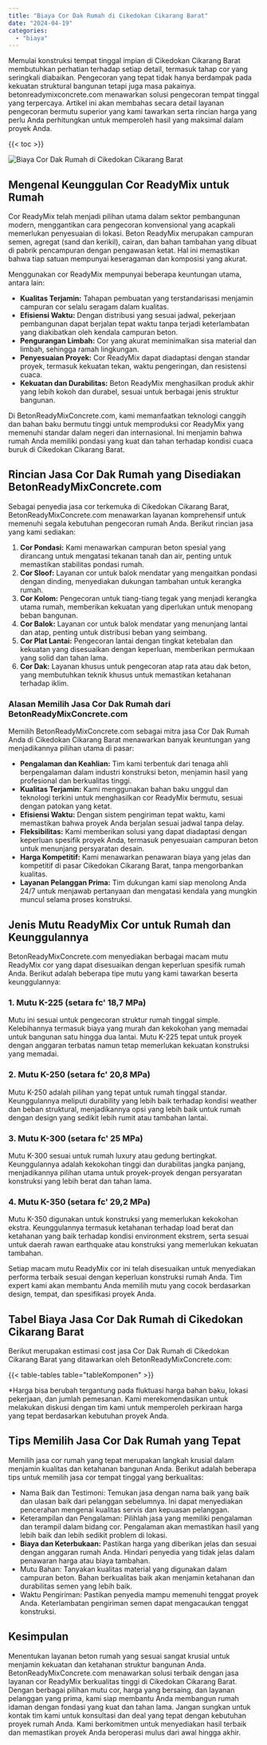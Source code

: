 ```yaml
---
title: "Biaya Cor Dak Rumah di Cikedokan Cikarang Barat"
date: "2024-04-19"
categories: 
  - "biaya"
---
```


Memulai konstruksi tempat tinggal impian di Cikedokan Cikarang Barat membutuhkan perhatian terhadap setiap detail, termasuk tahap cor yang seringkali diabaikan. Pengecoran yang tepat tidak hanya berdampak pada kekuatan struktural bangunan tetapi juga masa pakainya. betonreadymixconcrete.com menawarkan solusi pengecoran tempat tinggal yang terpercaya. Artikel ini akan membahas secara detail layanan pengecoran bermutu superior yang kami tawarkan serta rincian harga yang perlu Anda perhitungkan untuk memperoleh hasil yang maksimal dalam proyek Anda.

{{< toc >}}

![Biaya Cor Dak Rumah di Cikedokan Cikarang Barat](https://betoncor8.github.io/cor/harga-beton-readymix-concrete%20(11).png)

## Mengenal Keunggulan Cor ReadyMix untuk Rumah

Cor ReadyMix telah menjadi pilihan utama dalam sektor pembangunan modern, menggantikan cara pengecoran konvensional yang acapkali memerlukan penyesuaian di lokasi. Beton ReadyMix merupakan campuran semen, agregat (sand dan kerikil), cairan, dan bahan tambahan yang dibuat di pabrik pencampuran dengan pengawasan ketat. Hal ini memastikan bahwa tiap satuan mempunyai keseragaman dan komposisi yang akurat.

Menggunakan cor ReadyMix mempunyai beberapa keuntungan utama, antara lain:

- **Kualitas Terjamin:** Tahapan pembuatan yang terstandarisasi menjamin campuran cor selalu seragam dalam kualitas.
- **Efisiensi Waktu:** Dengan distribusi yang sesuai jadwal, pekerjaan pembangunan dapat berjalan tepat waktu tanpa terjadi keterlambatan yang diakibatkan oleh kendala campuran beton.
- **Pengurangan Limbah:** Cor yang akurat meminimalkan sisa material dan limbah, sehingga ramah lingkungan.
- **Penyesuaian Proyek:** Cor ReadyMix dapat diadaptasi dengan standar proyek, termasuk kekuatan tekan, waktu pengeringan, dan resistensi cuaca.
- **Kekuatan dan Durabilitas:** Beton ReadyMix menghasilkan produk akhir yang lebih kokoh dan durabel, sesuai untuk berbagai jenis struktur bangunan.

Di BetonReadyMixConcrete.com, kami memanfaatkan teknologi canggih dan bahan baku bermutu tinggi untuk memproduksi cor ReadyMix yang memenuhi standar dalam negeri dan internasional. Ini menjamin bahwa rumah Anda memiliki pondasi yang kuat dan tahan terhadap kondisi cuaca buruk di Cikedokan Cikarang Barat.

## Rincian Jasa Cor Dak Rumah yang Disediakan BetonReadyMixConcrete.com

Sebagai penyedia jasa cor terkemuka di Cikedokan Cikarang Barat, BetonReadyMixConcrete.com menawarkan layanan komprehensif untuk memenuhi segala kebutuhan pengecoran rumah Anda. Berikut rincian jasa yang kami sediakan:

1. **Cor Pondasi:** Kami menawarkan campuran beton spesial yang dirancang untuk mengatasi tekanan tanah dan air, penting untuk memastikan stabilitas pondasi rumah.
2. **Cor Sloof:** Layanan cor untuk balok mendatar yang mengaitkan pondasi dengan dinding, menyediakan dukungan tambahan untuk kerangka rumah.
3. **Cor Kolom:** Pengecoran untuk tiang-tiang tegak yang menjadi kerangka utama rumah, memberikan kekuatan yang diperlukan untuk menopang beban bangunan.
4. **Cor Balok:** Layanan cor untuk balok mendatar yang menunjang lantai dan atap, penting untuk distribusi beban yang seimbang.
5. **Cor Plat Lantai:** Pengecoran lantai dengan tingkat ketebalan dan kekuatan yang disesuaikan dengan keperluan, memberikan permukaan yang solid dan tahan lama.
6. **Cor Dak:** Layanan khusus untuk pengecoran atap rata atau dak beton, yang membutuhkan teknik khusus untuk memastikan ketahanan terhadap iklim.

### Alasan Memilih Jasa Cor Dak Rumah dari BetonReadyMixConcrete.com

Memilih BetonReadyMixConcrete.com sebagai mitra jasa Cor Dak Rumah Anda di Cikedokan Cikarang Barat menawarkan banyak keuntungan yang menjadikannya pilihan utama di pasar:

- **Pengalaman dan Keahlian:** Tim kami terbentuk dari tenaga ahli berpengalaman dalam industri konstruksi beton, menjamin hasil yang profesional dan berkualitas tinggi.
- **Kualitas Terjamin:** Kami menggunakan bahan baku unggul dan teknologi terkini untuk menghasilkan cor ReadyMix bermutu, sesuai dengan patokan yang ketat.
- **Efisiensi Waktu:** Dengan sistem pengiriman tepat waktu, kami memastikan bahwa proyek Anda berjalan sesuai jadwal tanpa delay.
- **Fleksibilitas:** Kami memberikan solusi yang dapat diadaptasi dengan keperluan spesifik proyek Anda, termasuk penyesuaian campuran beton untuk menunjang persyaratan desain.
- **Harga Kompetitif:** Kami menawarkan penawaran biaya yang jelas dan kompetitif di pasar Cikedokan Cikarang Barat, tanpa mengorbankan kualitas.
- **Layanan Pelanggan Prima:** Tim dukungan kami siap menolong Anda 24/7 untuk menjawab pertanyaan dan mengatasi kendala yang mungkin muncul selama proses konstruksi.

## Jenis Mutu ReadyMix Cor untuk Rumah dan Keunggulannya

BetonReadyMixConcrete.com menyediakan berbagai macam mutu ReadyMix cor yang dapat disesuaikan dengan keperluan spesifik rumah Anda. Berikut adalah beberapa tipe mutu yang kami tawarkan beserta keunggulannya:

### 1\. Mutu K-225 (setara fc' 18,7 MPa)

Mutu ini sesuai untuk pengecoran struktur rumah tinggal simple. Kelebihannya termasuk biaya yang murah dan kekokohan yang memadai untuk bangunan satu hingga dua lantai. Mutu K-225 tepat untuk proyek dengan anggaran terbatas namun tetap memerlukan kekuatan konstruksi yang memadai.

### 2\. Mutu K-250 (setara fc' 20,8 MPa)

Mutu K-250 adalah pilihan yang tepat untuk rumah tinggal standar. Keunggulannya meliputi durability yang lebih baik terhadap kondisi weather dan beban struktural, menjadikannya opsi yang lebih baik untuk rumah dengan design yang sedikit lebih rumit atau tambahan lantai.

### 3\. Mutu K-300 (setara fc' 25 MPa)

Mutu K-300 sesuai untuk rumah luxury atau gedung bertingkat. Keunggulannya adalah kekokohan tinggi dan durabilitas jangka panjang, menjadikannya pilihan utama untuk proyek-proyek dengan persyaratan konstruksi yang lebih berat dan tahan lama.

### 4\. Mutu K-350 (setara fc' 29,2 MPa)

Mutu K-350 digunakan untuk konstruksi yang memerlukan kekokohan ekstra. Keunggulannya termasuk ketahanan terhadap load berat dan ketahanan yang baik terhadap kondisi environment ekstrem, serta sesuai untuk daerah rawan earthquake atau konstruksi yang memerlukan kekuatan tambahan.

Setiap macam mutu ReadyMix cor ini telah disesuaikan untuk menyediakan performa terbaik sesuai dengan keperluan konstruksi rumah Anda. Tim expert kami akan membantu Anda memilih mutu yang cocok berdasarkan design, tempat, dan spesifikasi proyek Anda.

## Tabel Biaya Jasa Cor Dak Rumah di Cikedokan Cikarang Barat

Berikut merupakan estimasi cost jasa Cor Dak Rumah di Cikedokan Cikarang Barat yang ditawarkan oleh BetonReadyMixConcrete.com:

{{< table-tables table="tableKomponen" >}}

\*Harga bisa berubah tergantung pada fluktuasi harga bahan baku, lokasi pekerjaan, dan jumlah pemesanan. Kami merekomendasikan untuk melakukan diskusi dengan tim kami untuk memperoleh perkiraan harga yang tepat berdasarkan kebutuhan proyek Anda.

## Tips Memilih Jasa Cor Dak Rumah yang Tepat

Memilih jasa cor rumah yang tepat merupakan langkah krusial dalam menjamin kualitas dan ketahanan bangunan Anda. Berikut adalah beberapa tips untuk memilih jasa cor tempat tinggal yang berkualitas:

- Nama Baik dan Testimoni: Temukan jasa dengan nama baik yang baik dan ulasan baik dari pelanggan sebelumnya. Ini dapat menyediakan pencerahan mengenai kualitas servis dan kepuasan pelanggan.
- Keterampilan dan Pengalaman: Pilihlah jasa yang memiliki pengalaman dan terampil dalam bidang cor. Pengalaman akan memastikan hasil yang lebih baik dan lebih sedikit problem di lokasi.
- **Biaya dan Keterbukaan:** Pastikan harga yang diberikan jelas dan sesuai dengan anggaran rumah Anda. Hindari penyedia yang tidak jelas dalam penawaran harga atau biaya tambahan.
- Mutu Bahan: Tanyakan kualitas material yang digunakan dalam campuran beton. Bahan berkualitas baik akan menjamin ketahanan dan durabilitas semen yang lebih baik.
- Waktu Pengiriman: Pastikan penyedia mampu memenuhi tenggat proyek Anda. Keterlambatan pengiriman semen dapat mengacaukan tenggat konstruksi.

## Kesimpulan

Menentukan layanan beton rumah yang sesuai sangat krusial untuk menjamin kekuatan dan ketahanan struktur bangunan Anda. BetonReadyMixConcrete.com menawarkan solusi terbaik dengan jasa layanan cor ReadyMix berkualitas tinggi di Cikedokan Cikarang Barat. Dengan berbagai pilihan mutu cor, harga yang bersaing, dan layanan pelanggan yang prima, kami siap membantu Anda membangun rumah idaman dengan fondasi yang kuat dan tahan lama. Jangan sungkan untuk kontak tim kami untuk konsultasi dan deal yang tepat dengan kebutuhan proyek rumah Anda. Kami berkomitmen untuk menyediakan hasil terbaik dan memastikan proyek Anda beroperasi mulus dari awal hingga akhir.
